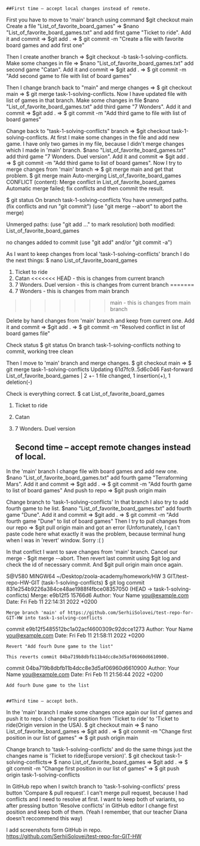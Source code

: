 	##First time – accept local changes instead of remote.
First you have to move to 'main' branch using command $git checkout main
Create a file "List_of_favorite_board_games" => $nano "List_of_favorite_board_games.txt" 
and add first game "Ticket to ride".
Add it and commit => $git add . => $ git commit -m "Create a file with favorite board games and add first one"

Then I create another branch => $git checkout -b task-1-solving-conflicts.
Make some changes in file => $nano "List_of_favorite_board_games.txt" add second game "Catan".
Add it and commit => $git add . => $ git commit -m "Add second game to file with list of board games"

Then I change branch back to "main" and merge changes => $ git checkout main => $ git merge task-1-solving-conflicts.
Now I have updated file with list of games in that branch.
Make some changes in file $nano "List_of_favorite_board_games.txt" add third game "7 Wonders".
Add it and commit => $git add . => $ git commit -m "Add third game to file with list of board games" 

Change back to "task-1-solving-conflicts" branch => $git checkout task-1-solving-conflicts.
At first I make some changes in the file and add new game. I have only two games in my file, 
because I didn't merge changes which I made in 'main' branch.
$nano "List_of_favorite_board_games.txt" add third game "7 Wonders. Duel version".
Add it and commit => $git add . => $ git commit -m "Add third game to list of board games".
Now I try to merge changes from 'main' branch => $ git merge main and get that problem.
$ git merge main
Auto-merging List_of_favorite_board_games
CONFLICT (content): Merge conflict in List_of_favorite_board_games
Automatic merge failed; fix conflicts and then commit the result.

$ git status
On branch task-1-solving-conflicts
You have unmerged paths.
  (fix conflicts and run "git commit")
  (use "git merge --abort" to abort the merge)

Unmerged paths:
  (use "git add <file>..." to mark resolution)
        both modified:   List_of_favorite_board_games

no changes added to commit (use "git add" and/or "git commit -a")

As I want to keep changes from local 'task-1-solving-conflicts' branch I do the next things:
$ nano List_of_favorite_board_games
1. Ticket to ride
2. Catan
<<<<<<< HEAD - this is changes from current branch
3. 7 Wonders. Duel version - this is changes from current branch
=======
3. 7 Wonders - this is changes from main branch
>>>>>>> main - this is changes from main branch

Delete by hand changes from 'main' branch and keep from current one.
Add it and commit => $git add . => $ git commit -m "Resolved conflict in list of board games file"

Check status
$ git status
On branch task-1-solving-conflicts
nothing to commit, working tree clean

Then I move to 'main' branch and merge changes.
$ git checkout main => 
$ git merge task-1-solving-conflicts
Updating 61d7fc9..5d6c046
Fast-forward
 List_of_favorite_board_games | 2 +-
 1 file changed, 1 insertion(+), 1 deletion(-)

Check is everything correct.
$ cat List_of_favorite_board_games
1. Ticket to ride
2. Catan
3. 7 Wonders. Duel version

	## Second time – accept remote changes instead of local.
In the 'main' branch I change file with board games and add new one.
$nano "List_of_favorite_board_games.txt" add fourth game "Terraforming Mars".
Add it and commit => $git add . => $ git commit -m "Add fourth game to list of board games"
And push to repo => $git push origin main

Change branch to 'task-1-solving-conflicts'
In that branch I also try to add fourth game to he list.
$nano "List_of_favorite_board_games.txt" add fourth game "Dune".
Add it and commit => $git add . => $ git commit -m "Add fourth game "Dune" to list of board games"
Then I try to pull changes from our repo => $git pull origin main and got an error 
(Unfortunately, I can't paste code here what exactly it was the problem, because terminal hung when I was in 'revert' window. Sorry :( )

In that conflict I want to save changes from 'main' branch.
Cancel our merge - $git merge --abort.
Then revert last commit using $git log and check the id of necessary commit.
And $git pull origin main once again.

S@V580 MINGW64 ~/Desktop/zoola-academy/homework/HW 3 GIT/test-repo-HW-GIT (task-1-solving-conflicts)
$ git log
commit 831e254b9226a384ce48ae1988f4fbce08357050 (HEAD -> task-1-solving-conflicts)
Merge: e9b12f5 15766d6
Author: Your Name <you@example.com>
Date:   Fri Feb 11 22:14:31 2022 +0200

    Merge branch 'main' of https://github.com/SerhiiSolovei/test-repo-for-GIT-HW into task-1-solving-conflicts

commit e9b12f5485512bc1a02acf4600309c92dcce1273
Author: Your Name <you@example.com>
Date:   Fri Feb 11 21:58:11 2022 +0200

    Revert "Add fourh Dune game to the list"

    This reverts commit 04ba719b8dbfb11b4dcc8e3d5af06960d6610900.

commit 04ba719b8dbfb11b4dcc8e3d5af06960d6610900
Author: Your Name <you@example.com>
Date:   Fri Feb 11 21:56:44 2022 +0200

    Add fourh Dune game to the list
	

	##Third time – accept both.
In the 'main' branch I make some changes once again our list of games and push it to repo. 
I change first position from 'Ticket to ride' to 'Ticket to ride(Origin version in the USA).
$ git checkout main => $ nano List_of_favorite_board_games => $git add . =>
$ git commit -m "Change first position in our list of games" => $ git push origin main

Change branch to 'task-1-solving-conflicts' and do the same things just the changes name is 'Ticket to ride(Europe version)'.
$ git checkout task-1-solving-conflicts=> $ nano List_of_favorite_board_games => $git add . =>
$ git commit -m "Change first position in our list of games" => $ git push origin task-1-solving-conflicts

In GitHub repo when I switch branch to 'task-1-solving-conflicts' press button 'Compare & pull request'.
I can't merge pull request, because I had conflicts and I need to resolve at first. 
I want to keep both of variants, so after pressing button 'Resolve conflicts' in GitHub editor 
I change first position and keep both of them. (Yeah I remember, that our teacher Diana doesn't reccommend this way)

I add screenshots form GitHub in repo. https://github.com/SerhiiSolovei/test-repo-for-GIT-HW
   
